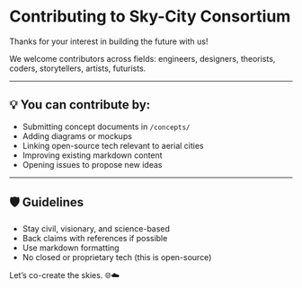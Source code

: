 # Contributing to Sky-City Consortium

Thanks for your interest in building the future with us!

We welcome contributors across fields: engineers, designers, theorists, coders, storytellers, artists, futurists.

---

## 💡 You can contribute by:
- Submitting concept documents in `/concepts/`
- Adding diagrams or mockups
- Linking open-source tech relevant to aerial cities
- Improving existing markdown content
- Opening issues to propose new ideas

---

## 🛡️ Guidelines
- Stay civil, visionary, and science-based
- Back claims with references if possible
- Use markdown formatting
- No closed or proprietary tech (this is open-source)

Let’s co-create the skies. 🌐☁️
